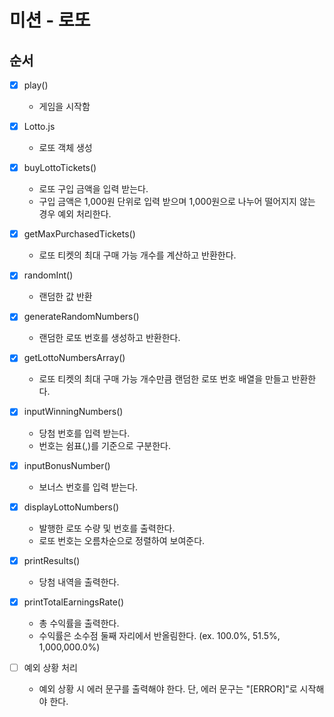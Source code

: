 # 미션 - 로또

## 순서

-[X] play()
    - 게임을 시작함
-[X] Lotto.js
    - 로또 객체 생성
-[X] buyLottoTickets()
    - 로또 구입 금액을 입력 받는다.
    - 구입 금액은 1,000원 단위로 입력 받으며 1,000원으로 나누어 떨어지지 않는 경우 예외 처리한다.
-[X] getMaxPurchasedTickets()
    - 로또 티켓의 최대 구매 가능 개수를 계산하고 반환한다.
-[X] randomInt()
    - 랜덤한 값 반환
-[X] generateRandomNumbers()
    - 랜덤한 로또 번호를 생성하고 반환한다.
-[X] getLottoNumbersArray()
    - 로또 티켓의 최대 구매 가능 개수만큼 랜덤한 로또 번호 배열을 만들고 반환한다.
-[X] inputWinningNumbers()
    - 당첨 번호를 입력 받는다.
    - 번호는 쉼표(,)를 기준으로 구분한다.
-[X] inputBonusNumber()
    - 보너스 번호를 입력 받는다.

-[X] displayLottoNumbers()
    - 발행한 로또 수량 및 번호를 출력한다.
    - 로또 번호는 오름차순으로 정렬하여 보여준다.
-[X] printResults()
    - 당첨 내역을 출력한다.
-[X] printTotalEarningsRate()
    - 총 수익률을 출력한다.
    - 수익률은 소수점 둘째 자리에서 반올림한다. (ex. 100.0%, 51.5%, 1,000,000.0%)
-[ ] 예외 상황 처리
    - 예외 상황 시 에러 문구를 출력해야 한다. 단, 에러 문구는 "[ERROR]"로 시작해야 한다.
